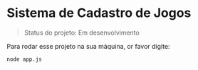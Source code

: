 # Sistema de Cadastro de Jogos 

>Status do projeto: Em desenvolvimento

Para rodar esse projeto na sua máquina, or favor digite:
```
node app.js
```

